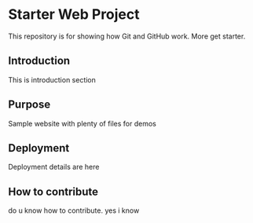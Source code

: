 # Starter Web Project

This repository is for showing how Git and GitHub work. More get starter.

## Introduction
This is introduction section 

## Purpose

Sample website with plenty of files for demos

## Deployment

Deployment details are here

## How to contribute

do u know how to contribute. yes i know